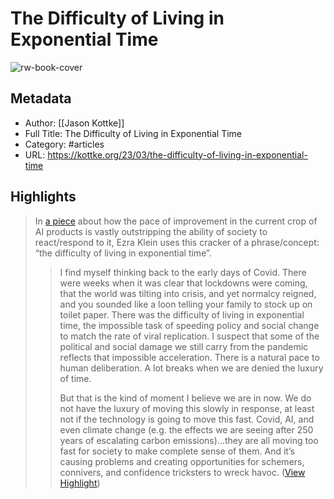 # The Difficulty of Living in Exponential Time

![rw-book-cover](https://kottke.org/images/2016/ios/192x192.png)

## Metadata
- Author: [[Jason Kottke]]
- Full Title: The Difficulty of Living in Exponential Time
- Category: #articles
- URL: https://kottke.org/23/03/the-difficulty-of-living-in-exponential-time

## Highlights

> In [a piece](https://www.nytimes.com/2023/03/12/opinion/chatbots-artificial-intelligence-future-weirdness.html) about how the pace of improvement in the current crop of AI products is vastly outstripping the ability of society to react/respond to it, Ezra Klein uses this cracker of a phrase/concept: “the difficulty of living in exponential time”.
>  > I find myself thinking back to the early days of Covid. There were weeks when it was clear that lockdowns were coming, that the world was tilting into crisis, and yet normalcy reigned, and you sounded like a loon telling your family to stock up on toilet paper. There was the difficulty of living in exponential time, the impossible task of speeding policy and social change to match the rate of viral replication. I suspect that some of the political and social damage we still carry from the pandemic reflects that impossible acceleration. There is a natural pace to human deliberation. A lot breaks when we are denied the luxury of time.
>  > 
>  > But that is the kind of moment I believe we are in now. We do not have the luxury of moving this slowly in response, at least not if the technology is going to move this fast.
>  Covid, AI, and even climate change (e.g. the effects we are seeing after 250 years of escalating carbon emissions)…they are all moving too fast for society to make complete sense of them. And it’s causing problems and creating opportunities for schemers, connivers, and confidence tricksters to wreck havoc. ([View Highlight](https://read.readwise.io/read/01gw71cgdxtp7y3yj9be2mtys7))

